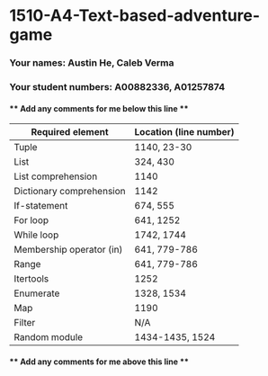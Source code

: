 # 1510-A4-Text-based-adventure-game

### Your names: Austin He, Caleb Verma

### Your student numbers: A00882336, A01257874

#### ** Add any comments for me below this line **
| Required element        | Location (line number) |
| ----------------------- | ---------------------- |
| Tuple                   | 1140, 23-30            |
| List                    | 324, 430               |
| List comprehension      | 1140                   |
| Dictionary comprehension| 1142                   |
| If-statement            | 674, 555               |
| For loop                | 641, 1252              |
| While loop              | 1742, 1744             |
| Membership operator (in)| 641, 779-786           |
| Range                   | 641, 779-786           |
| Itertools               | 1252                   |
| Enumerate               | 1328, 1534             |
| Map                     | 1190                   |
| Filter                  | N/A                    |
| Random module           | 1434-1435, 1524        |
#### ** Add any comments for me above this line **
